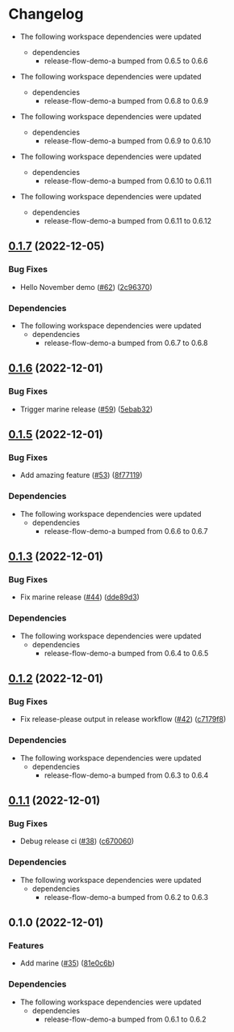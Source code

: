 # Changelog

* The following workspace dependencies were updated
  * dependencies
    * release-flow-demo-a bumped from 0.6.5 to 0.6.6

* The following workspace dependencies were updated
  * dependencies
    * release-flow-demo-a bumped from 0.6.8 to 0.6.9

* The following workspace dependencies were updated
  * dependencies
    * release-flow-demo-a bumped from 0.6.9 to 0.6.10

* The following workspace dependencies were updated
  * dependencies
    * release-flow-demo-a bumped from 0.6.10 to 0.6.11

* The following workspace dependencies were updated
  * dependencies
    * release-flow-demo-a bumped from 0.6.11 to 0.6.12

## [0.1.7](https://github.com/fluencelabs/release-flow-demo/compare/marine-v0.1.6...marine-v0.1.7) (2022-12-05)


### Bug Fixes

* Hello November demo ([#62](https://github.com/fluencelabs/release-flow-demo/issues/62)) ([2c96370](https://github.com/fluencelabs/release-flow-demo/commit/2c9637080bc86b6e91347630ce8a3ad7fb20422a))


### Dependencies

* The following workspace dependencies were updated
  * dependencies
    * release-flow-demo-a bumped from 0.6.7 to 0.6.8

## [0.1.6](https://github.com/fluencelabs/release-flow-demo/compare/marine-v0.1.5...marine-v0.1.6) (2022-12-01)


### Bug Fixes

* Trigger marine release ([#59](https://github.com/fluencelabs/release-flow-demo/issues/59)) ([5ebab32](https://github.com/fluencelabs/release-flow-demo/commit/5ebab3249f6637d0b82c9715111262d937fefbbb))

## [0.1.5](https://github.com/fluencelabs/release-flow-demo/compare/marine-v0.1.4...marine-v0.1.5) (2022-12-01)


### Bug Fixes

* Add amazing feature ([#53](https://github.com/fluencelabs/release-flow-demo/issues/53)) ([8f77119](https://github.com/fluencelabs/release-flow-demo/commit/8f7711921400eaae752aecad23b95806850d2f79))


### Dependencies

* The following workspace dependencies were updated
  * dependencies
    * release-flow-demo-a bumped from 0.6.6 to 0.6.7

## [0.1.3](https://github.com/fluencelabs/release-flow-demo/compare/marine-v0.1.2...marine-v0.1.3) (2022-12-01)


### Bug Fixes

* Fix marine release ([#44](https://github.com/fluencelabs/release-flow-demo/issues/44)) ([dde89d3](https://github.com/fluencelabs/release-flow-demo/commit/dde89d3d63b4d886163f0470fd3c1e413f61fe55))


### Dependencies

* The following workspace dependencies were updated
  * dependencies
    * release-flow-demo-a bumped from 0.6.4 to 0.6.5

## [0.1.2](https://github.com/fluencelabs/release-flow-demo/compare/marine-v0.1.1...marine-v0.1.2) (2022-12-01)


### Bug Fixes

* Fix release-please output in release workflow ([#42](https://github.com/fluencelabs/release-flow-demo/issues/42)) ([c7179f8](https://github.com/fluencelabs/release-flow-demo/commit/c7179f87375b00984d125f1f20af082ee4ca3b95))


### Dependencies

* The following workspace dependencies were updated
  * dependencies
    * release-flow-demo-a bumped from 0.6.3 to 0.6.4

## [0.1.1](https://github.com/fluencelabs/release-flow-demo/compare/marine-v0.1.0...marine-v0.1.1) (2022-12-01)


### Bug Fixes

* Debug release ci ([#38](https://github.com/fluencelabs/release-flow-demo/issues/38)) ([c670060](https://github.com/fluencelabs/release-flow-demo/commit/c67006098f605f9e41e17a68a290ecaed07d33e9))


### Dependencies

* The following workspace dependencies were updated
  * dependencies
    * release-flow-demo-a bumped from 0.6.2 to 0.6.3

## 0.1.0 (2022-12-01)


### Features

* Add marine ([#35](https://github.com/fluencelabs/release-flow-demo/issues/35)) ([81e0c6b](https://github.com/fluencelabs/release-flow-demo/commit/81e0c6b516205e346950556716a099e3d56c3e4d))


### Dependencies

* The following workspace dependencies were updated
  * dependencies
    * release-flow-demo-a bumped from 0.6.1 to 0.6.2
